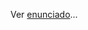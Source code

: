 Ver [enunciado](https://github.com/domingomery/patrones/blob/master/clases/Cap03_Seleccion_de_Caracteristicas/ejercicios/PCA_SFS/PAT03_EjercicioSFSPCA.pdf)...